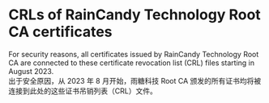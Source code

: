 # CRLs of RainCandy Technology Root CA certificates
For security reasons, all certificates issued by RainCandy Technology Root CA are connected to these certificate revocation list (CRL) files starting in August 2023.</br>
出于安全原因，从 2023 年 8 月开始，雨糖科技 Root CA 颁发的所有证书均将被连接到此处的这些证书吊销列表（CRL）文件。